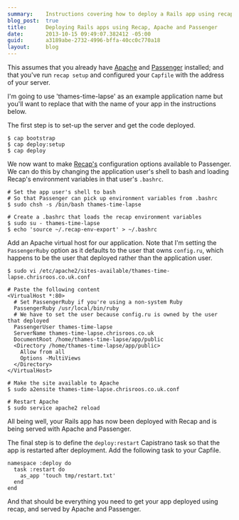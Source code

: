 ```yaml
---
summary:    Instructions covering how to deploy a Rails app using recap, Apache and Passenger
blog_post:  true
title:      Deploying Rails apps using Recap, Apache and Passenger
date:       2013-10-15 09:49:07.382412 -05:00
guid:       a3189abe-2732-4996-bffa-40cc0c770a18
layout:     blog
---
```

This assumes that you already have [Apache](http://httpd.apache.org/) and [Passenger](https://www.phusionpassenger.com/) installed; and that you've run `recap setup` and configured your `Capfile` with the address of your server.

I'm going to use 'thames-time-lapse' as an example application name but you'll want to replace that with the name of your app in the instructions below.

The first step is to set-up the server and get the code deployed.

    $ cap bootstrap
    $ cap deploy:setup
    $ cap deploy

We now want to make [Recap's](https://github.com/freerange/recap) configuration options available to Passenger. We can do this by changing the application user's shell to bash and loading Recap's environment variables in that user's `.bashrc`.

    # Set the app user's shell to bash
    # So that Passenger can pick up environment variables from .bashrc
    $ sudo chsh -s /bin/bash thames-time-lapse

    # Create a .bashrc that loads the recap environment variables
    $ sudo su - thames-time-lapse
    $ echo 'source ~/.recap-env-export' > ~/.bashrc

Add an Apache virtual host for our application. Note that I'm setting the `PassengerRuby` option as it defaults to the user that owns `config.ru`, which happens to be the user that deployed rather than the application user.

    $ sudo vi /etc/apache2/sites-available/thames-time-lapse.chrisroos.co.uk.conf

    # Paste the following content
    <VirtualHost *:80>
      # Set PassengerRuby if you're using a non-system Ruby
      PassengerRuby /usr/local/bin/ruby
      # We have to set the user because config.ru is owned by the user that deployed
      PassengerUser thames-time-lapse
      ServerName thames-time-lapse.chrisroos.co.uk
      DocumentRoot /home/thames-time-lapse/app/public
      <Directory /home/thames-time-lapse/app/public>
        Allow from all
        Options -MultiViews
      </Directory>
    </VirtualHost>

    # Make the site available to Apache
    $ sudo a2ensite thames-time-lapse.chrisroos.co.uk.conf

    # Restart Apache
    $ sudo service apache2 reload

All being well, your Rails app has now been deployed with Recap and is being served with Apache and Passenger.

The final step is to define the `deploy:restart` Capistrano task so that the app is restarted after deployment. Add the following task to your Capfile.

    namespace :deploy do
      task :restart do
        as_app 'touch tmp/restart.txt'
      end
    end

And that should be everything you need to get your app deployed using recap, and served by Apache and Passenger.

